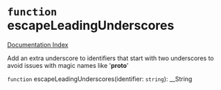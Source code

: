 # `function` escapeLeadingUnderscores

[Documentation Index](../README.md)

Add an extra underscore to identifiers that start with two underscores to avoid issues with magic names like '__proto__'

`function` escapeLeadingUnderscores(identifier: `string`): __String